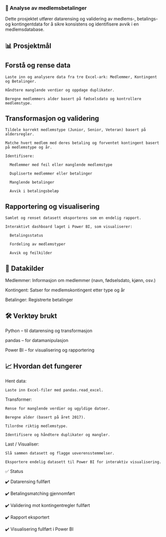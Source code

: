 ### 🧾 Analyse av medlemsbetalinger
  Dette prosjektet utfører datarensing og validering av medlems-, betalings- og kontingentdata for å sikre konsistens og identifisere avvik i en medlemsdatabase.

## 📊 Prosjektmål

  ## Forstå og rense data
    
    Laste inn og analysere data fra tre Excel-ark: Medlemmer, Kontingent og Betalinger.
    
    Håndtere manglende verdier og oppdage duplikater.
    
    Beregne medlemmers alder basert på fødselsdato og kontrollere medlemstype.

  ## Transformasjon og validering
    
    Tildele korrekt medlemstype (Junior, Senior, Veteran) basert på aldersregler.
    
    Matche hvert medlem med deres betaling og forventet kontingent basert på medlemstype og år.
    
    Identifisere:
    
      Medlemmer med feil eller manglende medlemstype
      
      Dupliserte medlemmer eller betalinger
      
      Manglende betalinger
      
      Avvik i betalingsbeløp

  ## Rapportering og visualisering
    
    Samlet og renset datasett eksporteres som en endelig rapport.
    
    Interaktivt dashboard laget i Power BI, som visualiserer:
    
      Betalingsstatus
      
      Fordeling av medlemstyper
      
      Avvik og feilkilder

## 📁 Datakilder

  Medlemmer: Informasjon om medlemmer (navn, fødselsdato, kjønn, osv.)
  
  Kontingent: Satser for medlemskontingent etter type og år
  
  Betalinger: Registrerte betalinger

## 🛠️ Verktøy brukt

  Python – til datarensing og transformasjon
  
  pandas – for datamanipulasjon
  
  Power BI – for visualisering og rapportering

## 📈 Hvordan det fungerer
  
  Hent data:
  
    Laste inn Excel-filer med pandas.read_excel.
  
  Transformer:
  
    Rense for manglende verdier og ugyldige datoer.
    
    Beregne alder (basert på året 2017).
    
    Tilordne riktig medlemstype.
    
    Identifisere og håndtere duplikater og mangler.
  
  Last / Visualiser:
  
    Slå sammen datasett og flagge uoverensstemmelser.
    
    Eksportere endelig datasett til Power BI for interaktiv visualisering.

✅ Status
  
  ✔️ Datarensing fullført
  
  ✔️ Betalingsmatching gjennomført
  
  ✔️ Validering mot kontingentregler fullført
  
  ✔️ Rapport eksportert
  
  ✔️ Visualisering fullført i Power BI

